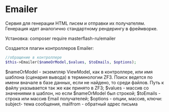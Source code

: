 # Emailer

Сервия для генерации HTML писем и отправки их получателям. Генерация идет аналогично стандартному рендерингу в фреймворке.

Установка: composer require masterflash-ru/emailer

Создается плагин контроллеров Emailer:

```php
//обращение в контроллере
$this->Emailer($nameOrModel,$values, $toEmails, $options);
```
$nameOrModel - экземпляр ViewModel, как в контроллере, или имя шаблона (сценария вывода) в терминологии ZF3.
Поиск ведется по имени вначале в базе данных, если не найдено, то среди файлов. Путь к файлу указывается так же как принято в ZF3;
$values - массив со значениями в шаблон, но если $nameOrModel был строкой;
$toEmails - строка или массив Email получателей;
$options - опции, массив, ключи: subject- тема сообщения, mailfrom - обратный адрес письма

